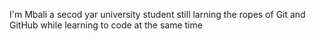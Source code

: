 I'm Mbali a secod yar university student still larning the ropes of Git and GitHub while learning to code at the same time
